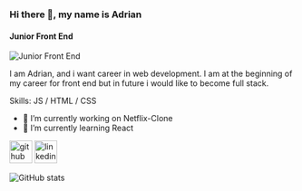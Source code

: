 ### Hi there 👋, my name is Adrian
#### Junior Front End
![Junior Front End]([https://encrypted-tbn0.gstatic.com/images?q=tbn:ANd9GcQdEWkhfSLwWwWVXP0-U_EL2CxXjkELLXxT9TvkO5pGs_6EJoOUW4BgoO_QBXH4FFlu4fs&usqp=CAU])

I am Adrian, and i want career in web development. I am at the beginning of my career for front end but in future i would like to become full stack.

Skills:  JS / HTML / CSS

- 🔭 I’m currently working on Netflix-Clone 
- 🌱 I’m currently learning React 


[<img src='https://cdn.jsdelivr.net/npm/simple-icons@3.0.1/icons/github.svg' alt='github' height='40'>](https://github.com/Adrian1806)  [<img src='https://cdn.jsdelivr.net/npm/simple-icons@3.0.1/icons/linkedin.svg' alt='linkedin' height='40'>](https://www.linkedin.com/in/adrian-voicu-071970272/)  

![GitHub stats](https://github-readme-stats.vercel.app/api?username=Adrian1806&show_icons=true)  


